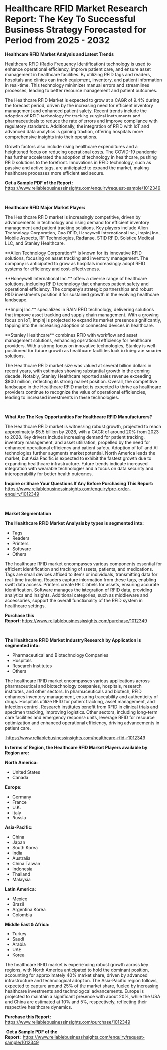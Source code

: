 <p><h1>Healthcare RFID Market Research Report: The Key To Successful Business Strategy Forecasted for Period from 2025 - 2032</h1></p><p><strong>Healthcare RFID Market Analysis and Latest Trends</strong></p>
<p><p>Healthcare RFID (Radio Frequency Identification) technology is used to enhance operational efficiency, improve patient care, and ensure asset management in healthcare facilities. By utilizing RFID tags and readers, hospitals and clinics can track equipment, inventory, and patient information in real-time. This technology minimizes manual errors and streamlines processes, leading to better resource management and patient outcomes.</p><p>The Healthcare RFID Market is expected to grow at a CAGR of 9.4% during the forecast period, driven by the increasing need for efficient inventory management and enhanced patient safety. Recent trends include the adoption of RFID technology for tracking surgical instruments and pharmaceuticals to reduce the rate of errors and improve compliance with regulatory standards. Additionally, the integration of RFID with IoT and advanced data analytics is gaining traction, offering hospitals more comprehensive insights into their operations.</p><p>Growth factors also include rising healthcare expenditures and a heightened focus on reducing operational costs. The COVID-19 pandemic has further accelerated the adoption of technology in healthcare, pushing RFID solutions to the forefront. Innovations in RFID technology, such as passive and active tags, are anticipated to expand the market, making healthcare processes more efficient and secure.</p></p>
<p><strong>Get a Sample PDF of the Report:&nbsp;</strong> <a href="https://www.reliablebusinessinsights.com/enquiry/request-sample/1012349?utm_campaign=3089&utm_medium=2&utm_source=Github&utm_content=ia&utm_term=17042025&utm_id=healthcare-rfid">https://www.reliablebusinessinsights.com/enquiry/request-sample/1012349</a></p>
<p>&nbsp;</p>
<p><strong>Healthcare RFID Major Market Players</strong></p>
<p><p>The Healthcare RFID market is increasingly competitive, driven by advancements in technology and rising demand for efficient inventory management and patient tracking solutions. Key players include Alien Technology Corporation, Gao RFID, Honeywell International Inc., Impinj Inc., Mobile Aspects, RF Technologies, Radianse, STiD RFID, Solstice Medical LLC, and Stanley Healthcare.</p><p>**Alien Technology Corporation** is known for its innovative RFID solutions, focusing on asset tracking and inventory management. The company is anticipated to grow as hospitals increasingly adopt RFID systems for efficiency and cost-effectiveness.</p><p>**Honeywell International Inc.** offers a diverse range of healthcare solutions, including RFID technology that enhances patient safety and operational efficiency. The company’s strategic partnerships and robust R&D investments position it for sustained growth in the evolving healthcare landscape.</p><p>**Impinj Inc.** specializes in RAIN RFID technology, delivering solutions that improve asset tracking and supply chain management. With a growing focus on IoT, Impinj is projected to expand its market presence significantly, tapping into the increasing adoption of connected devices in healthcare.</p><p>**Stanley Healthcare** combines RFID with workflow and asset management solutions, enhancing operational efficiency for healthcare providers. With a strong focus on innovative technologies, Stanley is well-positioned for future growth as healthcare facilities look to integrate smarter solutions.</p><p>The Healthcare RFID market size was valued at several billion dollars in recent years, with estimates showing substantial growth in the coming decade. Notably, Stanley Healthcare reported sales revenue exceeding $800 million, reflecting its strong market position. Overall, the competitive landscape in the Healthcare RFID market is expected to thrive as healthcare providers continue to recognize the value of operational efficiencies, leading to increased investments in these technologies.</p></p>
<p>&nbsp;</p>
<p><strong>What Are The Key Opportunities For Healthcare RFID Manufacturers?</strong></p>
<p><p>The Healthcare RFID market is witnessing robust growth, projected to reach approximately $5.5 billion by 2028, with a CAGR of around 20% from 2023 to 2028. Key drivers include increasing demand for patient tracking, inventory management, and asset utilization, propelled by the need for enhanced operational efficiency and patient safety. Adoption of IoT and AI technologies further augments market potential. North America leads the market, but Asia Pacific is expected to exhibit the fastest growth due to expanding healthcare infrastructure. Future trends indicate increased integration with wearable technologies and a focus on data security and interoperability for better health outcomes.</p></p>
<p><strong>Inquire or Share Your Questions If Any Before Purchasing This Report:</strong> <a href="https://www.reliablebusinessinsights.com/enquiry/pre-order-enquiry/1012349?utm_campaign=3089&utm_medium=2&utm_source=Github&utm_content=ia&utm_term=17042025&utm_id=healthcare-rfid">https://www.reliablebusinessinsights.com/enquiry/pre-order-enquiry/1012349</a></p>
<p>&nbsp;</p>
<p><strong>Market Segmentation</strong></p>
<p><strong>The Healthcare RFID Market Analysis by types is segmented into:</strong></p>
<p><ul><li>Tags</li><li>Readers</li><li>Printers</li><li>Software</li><li>Others</li></ul></p>
<p><p>The healthcare RFID market encompasses various components essential for efficient identification and tracking of assets, patients, and medications. Tags are small devices affixed to items or individuals, transmitting data for real-time tracking. Readers capture information from these tags, enabling swift data access. Printers create RFID labels for assets, ensuring accurate identification. Software manages the integration of RFID data, providing analytics and insights. Additional categories, such as middleware and accessories, support the overall functionality of the RFID system in healthcare settings.</p></p>
<p><strong>Purchase this Report:&nbsp;</strong><a href="https://www.reliablebusinessinsights.com/purchase/1012349?utm_campaign=3089&utm_medium=2&utm_source=Github&utm_content=ia&utm_term=17042025&utm_id=healthcare-rfid">https://www.reliablebusinessinsights.com/purchase/1012349</a></p>
<p>&nbsp;</p>
<p><strong>The Healthcare RFID Market Industry Research by Application is segmented into:</strong></p>
<p><ul><li>Pharmaceutical and Biotechnology Companies</li><li>Hospitals</li><li>Research Institutes</li><li>Others</li></ul></p>
<p><p>The healthcare RFID market encompasses various applications across pharmaceutical and biotechnology companies, hospitals, research institutes, and other sectors. In pharmaceuticals and biotech, RFID enhances inventory management, ensuring traceability and authenticity of drugs. Hospitals utilize RFID for patient tracking, asset management, and infection control. Research institutes benefit from RFID in clinical trials and specimen tracking, improving logistics. Other sectors, including long-term care facilities and emergency response units, leverage RFID for resource optimization and enhanced operational efficiency, driving advancements in patient care.</p></p>
<p><a href="https://www.reliablebusinessinsights.com/healthcare-rfid-r1012349?utm_campaign=3089&utm_medium=2&utm_source=Github&utm_content=ia&utm_term=17042025&utm_id=healthcare-rfid">&nbsp;https://www.reliablebusinessinsights.com/healthcare-rfid-r1012349</a></p>
<p><strong>In terms of Region, the Healthcare RFID Market Players available by Region are:</strong></p>
<p>
    <p> <strong> North America: </strong>
        <ul>
            <li>United States</li>
            <li>Canada</li>
        </ul>
        </p> 
    <p> <strong> Europe: </strong>
        <ul>
            <li>Germany</li>
            <li>France</li>
            <li>U.K.</li>
            <li>Italy</li>
            <li>Russia</li>
        </ul>
        </p> 
    <p> <strong> Asia-Pacific: </strong>
        <ul>
            <li>China</li>
            <li>Japan</li>
            <li>South Korea</li>
            <li>India</li>
            <li>Australia</li>
            <li>China Taiwan</li>
            <li>Indonesia</li>
            <li>Thailand</li>
            <li>Malaysia</li>
        </ul>
        </p> 
    <p> <strong> Latin America: </strong>
        <ul>
            <li>Mexico</li>
            <li>Brazil</li>
            <li>Argentina Korea</li>
            <li>Colombia</li>
        </ul>
        </p> 
    <p> <strong> Middle East & Africa: </strong>
        <ul>
            <li>Turkey</li>
            <li>Saudi</li>
            <li>Arabia</li>
            <li>UAE</li>
            <li>Korea</li>
        </ul>
    </p>
    </p>
<p><p>The healthcare RFID market is experiencing robust growth across key regions, with North America anticipated to hold the dominant position, accounting for approximately 40% market share, driven by advanced infrastructure and technological adoption. The Asia-Pacific region follows, expected to capture around 25% of the market share, fueled by increasing healthcare investments and technological advancements. Europe is projected to maintain a significant presence with about 20%, while the USA and China are estimated at 10% and 5%, respectively, reflecting their respective healthcare dynamics.</p></p>
<p><strong>Purchase this Report: </strong><a href="https://www.reliablebusinessinsights.com/purchase/1012349?utm_campaign=3089&utm_medium=2&utm_source=Github&utm_content=ia&utm_term=17042025&utm_id=healthcare-rfid">https://www.reliablebusinessinsights.com/purchase/1012349</a></p>
<p>&nbsp;<strong>Get a Sample PDF of the Report:&nbsp;&nbsp;</strong><a href="https://www.reliablebusinessinsights.com/enquiry/request-sample/1012349?utm_campaign=3089&utm_medium=2&utm_source=Github&utm_content=ia&utm_term=17042025&utm_id=healthcare-rfid">https://www.reliablebusinessinsights.com/enquiry/request-sample/1012349</a></p>
<p><strong></strong></p>
<p><p></p><p></p><p></p></p>